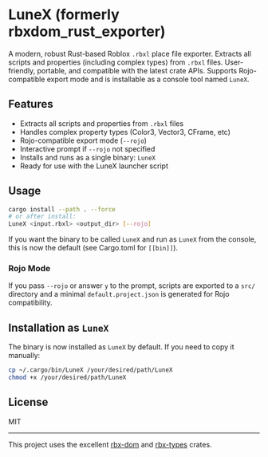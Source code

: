 
# LuneX (formerly rbxdom_rust_exporter)

A modern, robust Rust-based Roblox `.rbxl` place file exporter. Extracts all scripts and properties (including complex types) from `.rbxl` files. User-friendly, portable, and compatible with the latest crate APIs. Supports Rojo-compatible export mode and is installable as a console tool named `LuneX`.

## Features
- Extracts all scripts and properties from `.rbxl` files
- Handles complex property types (Color3, Vector3, CFrame, etc)
- Rojo-compatible export mode (`--rojo`)
- Interactive prompt if `--rojo` not specified
- Installs and runs as a single binary: `LuneX`
- Ready for use with the LuneX launcher script

## Usage

```sh
cargo install --path . --force
# or after install:
LuneX <input.rbxl> <output_dir> [--rojo]
```

If you want the binary to be called `LuneX` and run as `LuneX` from the console, this is now the default (see Cargo.toml for `[[bin]]`).

### Rojo Mode

If you pass `--rojo` or answer `y` to the prompt, scripts are exported to a `src/` directory and a minimal `default.project.json` is generated for Rojo compatibility.

## Installation as `LuneX`

The binary is now installed as `LuneX` by default. If you need to copy it manually:

```sh
cp ~/.cargo/bin/LuneX /your/desired/path/LuneX
chmod +x /your/desired/path/LuneX
```

## License

MIT

---

This project uses the excellent [rbx-dom](https://github.com/rojo-rbx/rbx-dom) and [rbx-types](https://github.com/rojo-rbx/rbx-dom) crates.
